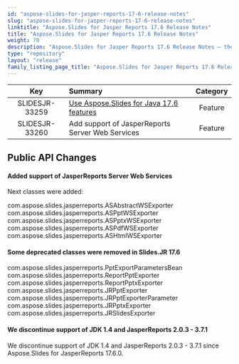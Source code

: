 ```yaml
---
id: "aspose-slides-for-jasper-reports-17-6-release-notes"
slug: "aspose-slides-for-jasper-reports-17-6-release-notes"
linktitle: "Aspose.Slides for Jasper Reports 17.6 Release Notes"
title: "Aspose.Slides for Jasper Reports 17.6 Release Notes"
weight: 70
description: "Aspose.Slides for Jasper Reports 17.6 Release Notes – the latest updates and fixes."
type: "repository"
layout: "release"
family_listing_page_title: "Aspose.Slides for Jasper Reports 17.6 Release Notes"
---
```


|**Key** |**Summary** |**Category** |
| :-: | :- | :-: |
|SLIDESJR-33259|[Use Aspose.Slides for Java 17.6 features](/slides/java/release-notes/2017/aspose-slides-for-java-17-6-release-notes/)|Feature|
|SLIDESJR-33260|Add support of JasperReports Server Web Services|Feature|
## **Public API Changes**

#### **Added support of JasperReports Server Web Services**
Next classes were added:

com.aspose.slides.jasperreports.ASAbstractWSExporter
com.aspose.slides.jasperreports.ASPptWSExporter
com.aspose.slides.jasperreports.ASPptxWSExporter
com.aspose.slides.jasperreports.ASPdfWSExporter
com.aspose.slides.jasperreports.ASHtmlWSExporter
#### **Some deprecated classes were removed in Slides.JR 17.6**
com.aspose.slides.jasperreports.PptExportParametersBean
com.aspose.slides.jasperreports.ReportPptExporter
com.aspose.slides.jasperreports.ReportPptxExporter
com.aspose.slides.jasperreports.JRPptExporter
com.aspose.slides.jasperreports.JRPptExporterParameter
com.aspose.slides.jasperreports.JRPptxExporter
com.aspose.slides.jasperreports.JRSlidesExporter
#### **We discontinue support of JDK 1.4 and JasperReports 2.0.3 - 3.7.1**
We discontinue support of JDK 1.4 and JasperReports 2.0.3 - 3.7.1 since Aspose.Slides for JasperReports 17.6.0.

